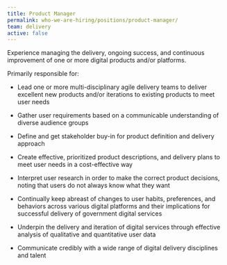 ```yaml
---
title: Product Manager
permalink: who-we-are-hiring/positions/product-manager/
team: delivery
active: false
---
```


Experience managing the delivery, ongoing success, and continuous
improvement of one or more digital products and/or platforms.

Primarily responsible for:

-   Lead one or more multi-disciplinary agile delivery teams to deliver
excellent new products and/or iterations to existing products to
meet user needs

-   Gather user requirements based on a communicable understanding of
diverse audience groups

-   Define and get stakeholder buy-in for product definition and
delivery approach

-   Create effective, prioritized product descriptions, and delivery
plans to meet user needs in a cost-effective way

-   Interpret user research in order to make the correct product
decisions, noting that users do not always know what they want

-   Continually keep abreast of changes to user habits, preferences, and
behaviors across various digital platforms and their implications
for successful delivery of government digital services

-   Underpin the delivery and iteration of digital services through
effective analysis of qualitative and quantitative user data

-   Communicate credibly with a wide range of digital delivery
disciplines and talent
